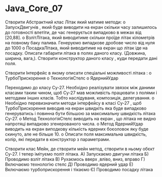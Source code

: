 # Java_Core_07

Створити Абстрактний клас Літак який матиме методи:
o ЗапускДвигунів , який буде виводити на екран скільки часу залишилось до готовності влетіти, де час генерується 
випадково в межах від [20,88].
o ВзлітЛітака, який виводитиме скільки проїде літак кілометрів на повному баку палива. Генеруємо випадкове дробове 
число від нуля до 1000
o ПосадкаЛітака, який виводитиме на екран що літак іде на посадку.
Описати габарити літака в полях даного класу. (Довжина, ширина, вага,). Створити конструктор даного класу ,
куди передати дані поля.

Створити Інтерфейс в якому описати спеціальні можливості літака :
o ТурбоПрискорення
o ТехнологіяСтелс
o ЯдернийУдар

Переходимо до класу Су-27. Необхідно реалізувати звязок між даними класами таким чином, щоб Су-27 мав можливість 
працювати з полями і методами інших класів. Тобто наслідуваня, композиція, делегування.
o Необхідно перевизначити методи інтерфейсу в класі Су-27 , щоб ТурбоПрискорення виводив на екран швидкіть яка буде 
випадково генеруватись і повинна бути більшою за максимальну
швидкість літака Су-27. 
o Метод  ТехнологіяСтелс виводить на екран , що літака не видно напротяці випадково згенерованого числа.
o Метод ЯдернийУдар виводить на екран виподкову кількість ядерних боєоловок яку буде скинуто, але не більше 10.
o Описати поля максимальна швидкість, колір, які передати в конструктор з параметрами.

Створити клас Мейн, де створити мейн метод, створити в ньому обєкт Су-27. 
І тепер імітуємо політ літака.
А) Запускаємо двигуни літака
Б) Проводимо взліт літака
В) Рухаємось вверх ,вліво, вниз, вправо
Г) Включаємо технологію стелс
Д) Проводимо ядерний удар
Е) Включаємо турбоприскорення і тікаємо
Є) Проводимо посадку літака


